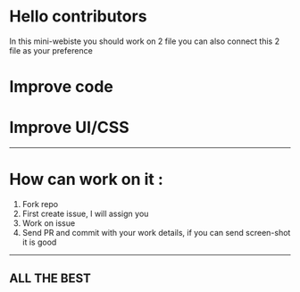 # Hello contributors
In this mini-webiste you should work on 2 file you can also connect this 2 file as your preference 
# Improve code 
# Improve UI/CSS
_________________________________
# How can work on it :
1) Fork repo 
2) First create issue, I will assign you
3) Work on issue 
4) Send PR and commit with your work details, if you can send screen-shot it is good 
_________________________________
## ALL THE BEST

